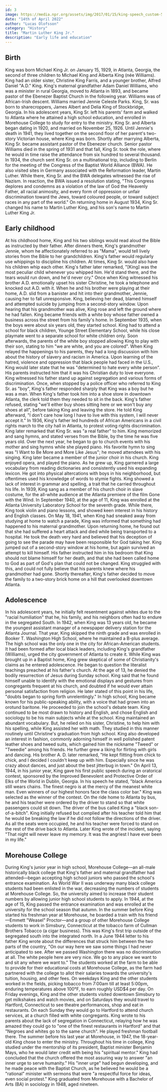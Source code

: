 ```yaml
---
id: 3
image: https://media.npr.org/assets/img/2017/01/15/king-speech_custom-55a36ccca2c18277f6560b860375bd766a40c22d-s800-c85.webp
date: "14th of April 2022"
author: "Lucas Olofsson"
category: "History"
title: "Martin Luther King Jr."
description: "Early life and education"
---
```


<h2 class="text-sky">Birth</h2>
King was born Michael King Jr. on January 15, 1929, in Atlanta, Georgia, the second of three children to Michael King and Alberta King (née Williams). King had an older sister, Christine King Farris, and a younger brother, Alfred Daniel "A.D." King. King's maternal grandfather Adam Daniel Williams, who was a minister in rural Georgia, moved to Atlanta in 1893, and became pastor of the Ebenezer Baptist Church in the following year. Williams was of African-Irish descent. Williams married Jennie Celeste Parks. King, Sr. was born to sharecroppers, James Albert and Delia King of Stockbridge, Georgia. In his adolescent years, King Sr. left his parents' farm and walked to Atlanta where he attained a high school education, and enrolled in Morehouse College to study for entry to the ministry. King Sr. and Alberta began dating in 1920, and married on November 25, 1926. Until Jennie's death in 1941, they lived together on the second floor of her parent's two-story Victorian house, where King was born.
Shortly after marrying Alberta, King Sr. became assistant pastor of the Ebenezer church. Senior pastor Williams died in the spring of 1931 and that fall, King Sr. took the role, where he would in time raise the attendance from six hundred to several thousand. In 1934, the church sent King Sr. on a multinational trip, including to Berlin for the meeting of the Congress of the Baptist World Alliance (BWA). He also visited sites in Germany associated with the Reformation leader, Martin Luther. While there, King Sr. and the BWA delegates witnessed the rise of Nazism. In reaction, the BWA issued a resolution stating, "This Congress deplores and condemns as a violation of the law of God the Heavenly Father, all racial animosity, and every form of oppression or unfair discrimination toward the Jews, toward coloured people, or toward subject races in any part of the world." On returning home in August 1934, King Sr. changed his name to Martin Luther King, and his son's name to Martin Luther King Jr.

<h2 class="text-sky">Early childhood</h2>
At his childhood home, King and his two siblings would read aloud the Bible as instructed by their father. After dinners there, King's grandmother Jennie, whom he affectionately referred to as "Mama", would tell lively stories from the Bible to her grandchildren. King's father would regularly use whippings to discipline his children. At times, King Sr. would also have his children whip each other. King's father later remarked, "[King] was the most peculiar child whenever you whipped him. He'd stand there, and the tears would run down, and he'd never cry." Once when King witnessed his brother A.D. emotionally upset his sister Christine, he took a telephone and knocked out A.D. with it. When he and his brother were playing at their home, A.D. slid from a banister and hit into their grandmother, Jennie, causing her to fall unresponsive. King, believing her dead, blamed himself and attempted suicide by jumping from a second-story window. Upon hearing that his grandmother was alive, King rose and left the ground where he had fallen.
King became friends with a white boy whose father owned a business across the street from his family's home. In September 1935, when the boys were about six years old, they started school. King had to attend a school for black children, Younge Street Elementary School, while his close playmate went to a separate school for white children only. Soon afterwards, the parents of the white boy stopped allowing King to play with their son, stating to him "we are white, and you are colored". When King relayed the happenings to his parents, they had a long discussion with him about the history of slavery and racism in America. Upon learning of the hatred, violence and oppression that black people had faced in the U.S., King would later state that he was "determined to hate every white person". His parents instructed him that it was his Christian duty to love everyone.
King witnessed his father stand up against segregation and various forms of discrimination. Once, when stopped by a police officer who referred to King Sr. as "boy", King's father responded sharply that King was a boy but he was a man. When King's father took him into a shoe store in downtown Atlanta, the clerk told them they needed to sit in the back. King's father refused, stating "we'll either buy shoes sitting here or we won't buy any shoes at all", before taking King and leaving the store. He told King afterward, "I don't care how long I have to live with this system, I will never accept it." In 1936, King's father led hundreds of African Americans in a civil rights march to the city hall in Atlanta, to protest voting rights discrimination. King later remarked that King Sr. was "a real father" to him.
King memorized and sang hymns, and stated verses from the Bible, by the time he was five years old. Over the next year, he began to go to church events with his mother and sing hymns while she played piano. His favorite hymn to sing was "I Want to Be More and More Like Jesus"; he moved attendees with his singing. King later became a member of the junior choir in his church. King enjoyed opera, and played the piano. As he grew up, King garnered a large vocabulary from reading dictionaries and consistently used his expanding lexicon. He got into physical altercations with boys in his neighborhood, but oftentimes used his knowledge of words to stymie fights. King showed a lack of interest in grammar and spelling, a trait that he carried throughout his life. In 1939, King sang as a member of his church choir in slave costume, for the all-white audience at the Atlanta premiere of the film Gone with the Wind. In September 1940, at the age of 11, King was enrolled at the Atlanta University Laboratory School for the seventh grade. While there, King took violin and piano lessons, and showed keen interest in his history and English classes.
On May 18, 1941, when King had sneaked away from studying at home to watch a parade, King was informed that something had happened to his maternal grandmother. Upon returning home, he found out that she had suffered a heart attack and died while being transported to a hospital. He took the death very hard and believed that his deception of going to see the parade may have been responsible for God taking her. King jumped out of a second-story window at his home, but again survived an attempt to kill himself. His father instructed him in his bedroom that King should not blame himself for her death, and that she had been called home to God as part of God's plan that could not be changed. King struggled with this, and could not fully believe that his parents knew where his grandmother had gone. Shortly thereafter, King's father decided to move the family to a two-story brick home on a hill that overlooked downtown Atlanta.

<h2 class="text-sky">Adolescence</h2>
In his adolescent years, he initially felt resentment against whites due to the "racial humiliation" that he, his family, and his neighbors often had to endure in the segregated South. In 1942, when King was 13 years old, he became the youngest assistant manager of a newspaper delivery station for the Atlanta Journal. That year, King skipped the ninth grade and was enrolled in Booker T. Washington High School, where he maintained a B-plus average. The high school was the only one in the city for African-American students. It had been formed after local black leaders, including King's grandfather (Williams), urged the city government of Atlanta to create it.
While King was brought up in a Baptist home, King grew skeptical of some of Christianity's claims as he entered adolescence. He began to question the literalist teachings preached at his father's church. At the age of 13, he denied the bodily resurrection of Jesus during Sunday school. King said that he found himself unable to identify with the emotional displays and gestures from congregants frequent at his church, and doubted if he would ever attain personal satisfaction from religion. He later stated of this point in his life, "doubts began to spring forth unrelentingly."
In high school, King became known for his public-speaking ability, with a voice that had grown into an orotund baritone. He proceeded to join the school's debate team. King continued to be most drawn to history and English, and chose English and sociology to be his main subjects while at the school. King maintained an abundant vocabulary. But, he relied on his sister, Christine, to help him with his spelling, while King assisted her with math. They studied in this manner routinely until Christine's graduation from high school. King also developed an interest in fashion, commonly adorning himself in well polished patent leather shoes and tweed suits, which gained him the nickname "Tweed" or "Tweedie" among his friends. He further grew a liking for flirting with girls and dancing. His brother A. D. later remarked, "He kept flitting from chick to chick, and I decided I couldn't keep up with him. Especially since he was crazy about dances, and just about the best jitterbug in town."
On April 13, 1944, in his junior year, King gave his first public speech during an oratorical contest, sponsored by the Improved Benevolent and Protective Order of Elks of the World in Dublin, Georgia. In his speech he stated, "black America still wears chains. The finest negro is at the mercy of the meanest white man. Even winners of our highest honors face the class color bar." King was selected as the winner of the contest. On the ride home to Atlanta by bus, he and his teacher were ordered by the driver to stand so that white passengers could sit down. The driver of the bus called King a "black son-of-a-bitch". King initially refused but complied after his teacher told him that he would be breaking the law if he did not follow the directions of the driver. As all the seats were occupied, he and his teacher were forced to stand on the rest of the drive back to Atlanta. Later King wrote of the incident, saying "That night will never leave my memory. It was the angriest I have ever been in my life."

<h2 class="text-sky">Morehouse College</h2>
During King's junior year in high school, Morehouse College—an all-male historically black college that King's father and maternal grandfather had attended—began accepting high school juniors who passed the school's entrance examination. As World War II was underway many black college students had been enlisted in the war, decreasing the numbers of students at Morehouse College. So, the university aimed to increase their student numbers by allowing junior high school students to apply. In 1944, at the age of 15, King passed the entrance examination and was enrolled at the university for the school season that autumn.
In the summer before King started his freshman year at Morehouse, he boarded a train with his friend—Emmett "Weasel" Proctor—and a group of other Morehouse College students to work in Simsbury, Connecticut at the tobacco farm of Cullman Brothers Tobacco (a cigar business). This was King's first trip outside of the segregated south into the integrated north. In a June 1944 letter to his father King wrote about the differences that struck him between the two parts of the country, "On our way here we saw some things I had never anticipated to see. After we passed Washington there was no discrimination at all. The white people here are very nice. We go to any place we want to and sit any where we want to." The students worked at the farm to be able to provide for their educational costs at Morehouse College, as the farm had partnered with the college to allot their salaries towards the university's tuition, housing, and other fees. On weekdays King and the other students worked in the fields, picking tobacco from 7:00am till at least 5:00pm, enduring temperatures above 100°F, to earn roughly USD$4 per day. On Friday evenings, King and the other students visited downtown Simsbury to get milkshakes and watch movies, and on Saturdays they would travel to Hartford, Connecticut to see theatre performances, shop and eat in restaurants. On each Sunday they would go to Hartford to attend church services, at a church filled with white congregants. King wrote to his parents about the lack of segregation in Connecticut, relaying how he was amazed they could go to "one of the finest restaurants in Hartford" and that "Negroes and whites go to the same church".
He played freshman football there. The summer before his last year at Morehouse, in 1947, the 18-year-old King chose to enter the ministry. Throughout his time in college, King studied under the mentorship of its president, Baptist minister Benjamin Mays, who he would later credit with being his "spiritual mentor." King had concluded that the church offered the most assuring way to answer "an inner urge to serve humanity." His "inner urge" had begun developing, and he made peace with the Baptist Church, as he believed he would be a "rational" minister with sermons that were "a respectful force for ideas, even social protest." King graduated from Morehouse with a Bachelor of Arts (BA) in sociology in 1948, aged nineteen.